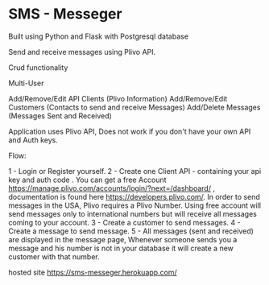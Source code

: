 # SMS - Messeger

Built using Python and Flask with Postgresql database


Send and receive messages using Plivo API. 

Crud functionality

Multi-User

Add/Remove/Edit API Clients (Plivo Information)
Add/Remove/Edit Customers (Contacts to send and receive Messages)
Add/Delete Messages (Messages Sent and Received)

Application uses Plivo API, Does not work if you don't have your own API and Auth keys.

Flow:

1 - Login or Register yourself.
2 - Create one Client API - containing your api key and auth code . You can get a free Account https://manage.plivo.com/accounts/login/?next=/dashboard/ , documentation is found here https://developers.plivo.com/. In order to send messages in the USA, Plivo requires a Plivo Number. Using free account will send messages only to international numbers but will receive all messages coming to your account.
3 - Create a customer to send messages. 
4 - Create a message to send message. 
5 - All messages (sent and received) are displayed in the message page, Whenever someone sends you a message and his number is not in your database it will create a new customer with that number.

hosted site 
https://sms-messeger.herokuapp.com/
